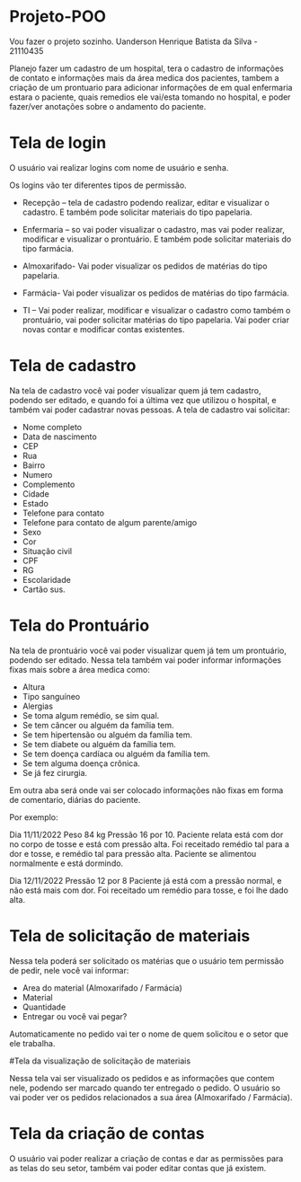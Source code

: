 # Projeto-POO

Vou fazer o projeto sozinho.
Uanderson Henrique Batista da Silva - 21110435

Planejo fazer um cadastro de um hospital, tera o cadastro de informações de contato e informações mais da área medica dos pacientes, tambem a criação de um prontuario para adicionar informações de em qual enfermaria estara o paciente, quais remedios ele vai/esta tomando no hospital, e poder fazer/ver anotações sobre o andamento do paciente.

# Tela de login
O usuário vai realizar logins com nome de usuário e senha.

Os logins vão ter diferentes tipos de permissão.
*	Recepção – tela de cadastro podendo realizar, editar e visualizar o cadastro. E também pode solicitar materiais do tipo papelaria.

*	Enfermaria – so vai poder visualizar o cadastro, mas vai poder realizar, modificar e visualizar o prontuário. E também pode solicitar materiais do tipo farmácia.

*	Almoxarifado- Vai poder visualizar os pedidos de matérias do tipo papelaria.

*	Farmácia- Vai poder visualizar os pedidos de matérias do tipo farmácia.

*	TI – Vai poder realizar, modificar e visualizar o cadastro como também o prontuário, vai poder solicitar matérias do tipo papelaria.  Vai poder criar novas contar e modificar contas existentes.

#  Tela de cadastro
Na tela de cadastro você vai poder visualizar quem já tem cadastro, podendo ser editado, e quando foi a última vez que utilizou o hospital, e também vai poder cadastrar novas pessoas.
A tela de cadastro vai solicitar:
* Nome completo
*	Data de nascimento
*	CEP
*	Rua
*	Bairro
*	Numero
*	Complemento
*	Cidade
*	Estado
*	Telefone para contato
*	Telefone para contato de algum parente/amigo
*	Sexo
*	Cor
*	Situação civil
*	CPF
*	RG
*	Escolaridade
*	Cartão sus.


# Tela do Prontuário
Na tela de prontuário você vai poder visualizar quem já tem um prontuário, podendo ser editado.
Nessa tela também vai poder informar informações fixas mais sobre a área medica como:
*	Altura
*	Tipo sanguíneo
*	Alergias
*	Se toma algum remédio, se sim qual.
*	Se tem câncer ou alguém da família tem.
*	Se tem hipertensão ou alguém da família tem.
*	Se tem diabete ou alguém da família tem.
*	Se tem doença cardíaca ou alguém da família tem.
*	Se tem alguma doença crônica.
*	Se já fez cirurgia.

Em outra aba será onde vai ser colocado informações não fixas em forma de comentario, diárias do paciente.

Por exemplo:

Dia 11/11/2022
Peso 84 kg
Pressão 16 por 10.
Paciente relata está com dor no corpo de tosse e está com pressão alta.
Foi receitado remédio tal para a dor e tosse, e remédio tal para pressão alta.
Paciente se alimentou normalmente e está dormindo.

Dia 12/11/2022
Pressão 12 por 8
Paciente já está com a pressão normal, e não está mais com dor.
Foi receitado um remédio para tosse, e foi lhe dado alta.




# Tela de solicitação de materiais
Nessa tela poderá ser solicitado os matérias que o usuário tem permissão de pedir, nele você vai informar:
*	Area do material (Almoxarifado / Farmácia)
*	Material
*	Quantidade
*	Entregar ou você vai pegar?

Automaticamente no pedido vai ter o nome de quem solicitou e o setor que ele trabalha.

#Tela da visualização de solicitação de materiais

Nessa tela vai ser visualizado os pedidos e as informações que contem nele, podendo ser marcado quando ter entregado o pedido.
O usuário so vai poder ver os pedidos relacionados a sua área (Almoxarifado / Farmácia).

# Tela da criação de contas
O usuário vai poder realizar a criação de contas e dar as permissões para as telas do seu setor, também vai poder editar contas que já existem.

